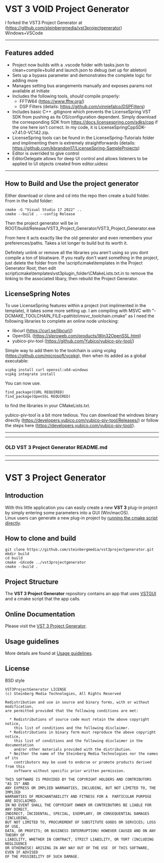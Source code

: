 # VST 3 VOID Project Generator 

I forked the VST3 Project Generator at (https://github.com/steinbergmedia/vst3projectgenerator)  
Windows+VSCode

-----------------------------------------------------------------------------------------------------------------------
## Features added 

* Project now builds with a .vscode folder with tasks.json to clean+compile+build and launch.json to debug (set up for ableton)
* Sets up a bypass parameter and demonstrates the complete logic for adding more
* Manages setting bus arangements manually and exposes params not available at initiate
* Includes the following tools, *should* compile properly:
    * FFTW64 (https://www.fftw.org/)
    * DSP Filters (details: https://github.com/vinniefalco/DSPFilters)
* Includes basic C++ .gitignore which prevents the LicenseSpring VST SDK from pushing as its OS/configuration dependent. Simply download the corresponding SDK from https://docs.licensespring.com/sdks/cpp if the one here isn't correct. In my code, it is LicenseSpringCppSDK-v7.41.0-VC142.zip.
* LicenseSpring tools can be found in the LicenseSpring-Tutorials folder and implimenting them is extremely straightforwards (details: https://github.com/kbrandon17/LicenseSpring-SampleProjects)
* Editor is overrided to give control
* EditorDelegate allows for deep UI control and allows listeners to be applied to UI objects created from editor.uidesc
-----------------------------------------------------------------------------------------------------------------------


## How to Build and Use the project generator
Either download or clone and cd into the repo then create a build folder. From in the build folder:
```
cmake -G "Visual Studio 17 2022" ..
cmake --build . --config Release  
```
Then the project generator will be in ROOT/build/Release/VST3_Project_Generator/VST3_Project_Generator.exe

From here it acts exactly like the old generator and even remembers your preferences/paths. Takes a lot longer to build but its worth it.  

Definitely unlink or remove all the libraries you aren't using so you dont compile a ton of bloatware. If you really don't want something in the project, just delete the folder from the \script\cmake\templates in the Project Generator Root, then edit script\cmake\templates\vst3plugin_folder\CMakeLists.txt.in to remove the linking to the associated libary, then rebuild the Project Generator.


## LicenseSpring Notes

To use LicenseSpring features within a project (not implimented in the template), it takes some more setting up. I am compiling with MSVC with "-DCMAKE_TOOLCHAIN_FILE=path\to\msvc_toolchain.cmake" as I need the following libraries to complete an online node unlocking:

* libcurl         (https://curl.se/libcurl/)
* OpenSSL         (https://slproweb.com/products/Win32OpenSSL.html)
* yubico-piv-tool (https://github.com/Yubico/yubico-piv-tool/)

Simple way to add them to the toolchain is using vcpkg (https://github.com/microsoft/vcpkg), then when its added as a global executable:
```
vcpkg install curl openssl:x64-windows
vcpkg integrate install
```
You can now use.
```
find_package(CURL REQUIRED)
find_package(OpenSSL REQUIRED)
```
to find the libraries in your CMakeLists.txt. 

yubico-piv-tool is a bit more tedious. You can download the windows binary directly (https://developers.yubico.com/yubico-piv-tool/Releases/) or follow the steps here (https://developers.yubico.com/yubico-piv-tool/).

-----------------------------------------------------------------------------------------------------------------------

-----------------------------------------------------------------------------------------------------------------------
### OLD VST 3 Project Generator README.md
-----------------------------------------------------------------------------------------------------------------------

-----------------------------------------------------------------------------------------------------------------------

# VST 3 Project Generator


## Introduction


With this little application you can easily create a new **VST 3** plug-in project by simply entering some parameters into a GUI (Win/macOS).  
Linux users can generate a new plug-in project by [running the cmake script directly](https://github.com/steinbergmedia/vst3projectgenerator/tree/master/script).

## How to clone and build

```Example
git clone https://github.com/steinbergmedia/vst3projectgenerator.git
mkdir build
cd build
cmake -GXcode ../vst3projectgenerator
cmake --build .
```

## Project Structure

The **VST 3 Project Generator** repository contains an app that uses [VSTGUI](https://steinbergmedia.github.io/vst3_dev_portal/pages/What+is+the+VST+3+SDK/VSTGUI.html) and a cmake script that the app calls.

## Online Documentation

Please visit the [VST 3 Project Generator](https://steinbergmedia.github.io/vst3_dev_portal/pages/What+is+the+VST+3+SDK/Project+Generator.html).

## Usage guidelines

More details are found at [Usage guidelines](https://steinbergmedia.github.io/vst3_dev_portal/pages/VST+3+Licensing/Usage+guidelines.html).

## License

BSD style

    VST3ProjectGenerator LICENSE
    (c) Steinberg Media Technologies, All Rights Reserved

    Redistribution and use in source and binary forms, with or without modification,
    are permitted provided that the following conditions are met:

      * Redistributions of source code must retain the above copyright notice, 
        this list of conditions and the following disclaimer.
      * Redistributions in binary form must reproduce the above copyright notice,
        this list of conditions and the following disclaimer in the documentation 
        and/or other materials provided with the distribution.
      * Neither the name of the Steinberg Media Technologies nor the names of its
        contributors may be used to endorse or promote products derived from this 
        software without specific prior written permission.

    THIS SOFTWARE IS PROVIDED BY THE COPYRIGHT HOLDERS AND CONTRIBUTORS "AS IS" AND
    ANY EXPRESS OR IMPLIED WARRANTIES, INCLUDING, BUT NOT LIMITED TO, THE IMPLIED 
    WARRANTIES OF MERCHANTABILITY AND FITNESS FOR A  PARTICULAR PURPOSE ARE DISCLAIMED. 
    IN NO EVENT SHALL THE COPYRIGHT OWNER OR CONTRIBUTORS BE LIABLE FOR ANY DIRECT, 
    INDIRECT, INCIDENTAL, SPECIAL, EXEMPLARY, OR CONSEQUENTIAL DAMAGES (INCLUDING, 
    BUT NOT LIMITED TO, PROCUREMENT OF SUBSTITUTE GOODS OR SERVICES; LOSS OF USE, 
    DATA, OR PROFITS; OR BUSINESS INTERRUPTION) HOWEVER CAUSED AND ON ANY THEORY OF 
    LIABILITY, WHETHER IN CONTRACT, STRICT LIABILITY, OR TORT (INCLUDING NEGLIGENCE 
    OR OTHERWISE) ARISING IN ANY WAY OUT OF THE USE  OF THIS SOFTWARE, EVEN IF ADVISED
    OF THE POSSIBILITY OF SUCH DAMAGE.
